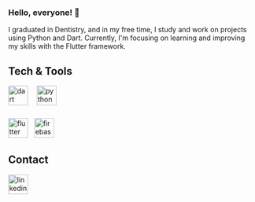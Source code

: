 ### Hello, everyone! 👋

I graduated in Dentistry, and in my free time, I study and work on projects using Python and Dart. Currently, I'm focusing on learning and improving my skills with the Flutter framework.

## Tech & Tools

<div align="left">
  <img src="https://github.com/user-attachments/assets/77c6a9ff-b998-4e49-b6cc-93e139dd20c9" height="40" alt="dart"  />
  <img width="10" />
  <img src="https://github.com/user-attachments/assets/d7974202-f0d5-49ba-886e-76a86e628f10" height="40" alt="python"  />
</div>

###

<div align="left">
  <img src="https://github.com/user-attachments/assets/fb1c1629-d5ef-40ca-8b69-4aa707e8a2cb" height="40" alt="flutter"  />
  <img width="5" />
  <img src="https://github.com/user-attachments/assets/97985675-1b4b-4154-b32f-52bf1d60dd3c" height="40" alt="firebase"  />
</div>

## Contact

<div align="left">
  <a href="https://www.linkedin.com/in/FabianoJanisch/" target="_blank">
    <img src="https://github.com/user-attachments/assets/d7d52544-52cf-44c5-915e-cfbdb3811969" height="40" alt="linkedin"  />
  </a>
</div>


